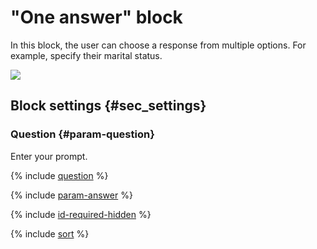 # "One answer" block

In this block, the user can choose a response from multiple options. For example, specify their marital status.

![](../../_assets/forms/tutorial-single.gif)


## Block settings {#sec_settings}

### Question {#param-question}

Enter your prompt.

{% include [question](../../_includes/forms/question.md) %}

{% include [param-answer](../../_includes/forms/param-answer.md) %}

{% include [id-required-hidden](../../_includes/forms/id-required-hidden.md) %}

{% include [sort](../../_includes/forms/sort.md) %}

